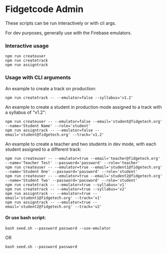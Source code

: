 # Fidgetcode Admin

These scripts can be run interactively or with cli args.

For dev purposes, generally use with the Firebase emulators.

### Interactive usage

```
npm run createuser
npm run createtrack
npm run assigntrack
```

### Usage with CLI arguments

An example to create a track on production:

```
npm run createtrack -- --emulator=false --syllabus='v1.2'
```


An example to create a student in production mode assigned to a track with a syllabus of "v1.2":

```
npm run createuser -- --emulator=false --email='student@fidgetech.org' --name='Student Name' --role='student'
npm run assigntrack -- --emulator=false --email='student@fidgetech.org' --track='v1.2'
```

An example to create a teacher and two students in dev mode, with each student assigned to a different track:

```
npm run createuser -- --emulator=true --email='teacher@fidgetech.org' --name='Teacher Test' --password='password' --role='teacher'
npm run createuser -- --emulator=true --email='student1@fidgetech.org' --name='Student One' --password='password' --role='student'
npm run createuser -- --emulator=true --email='student2@fidgetech.org' --name='Student Two' --password='password' --role='student'
npm run createtrack -- --emulator=true --syllabus='v1'
npm run createtrack -- --emulator=true --syllabus='v2'
npm run assigntrack -- --emulator=true --email='student1@fidgetech.org' --track='v1'
npm run assigntrack -- --emulator=true --email='student2@fidgetech.org' --track='v2'
```

#### Or use bash script:

```
bash seed.sh --password password --use-emulator
```

OR

```
bash seed.sh --password password
```
